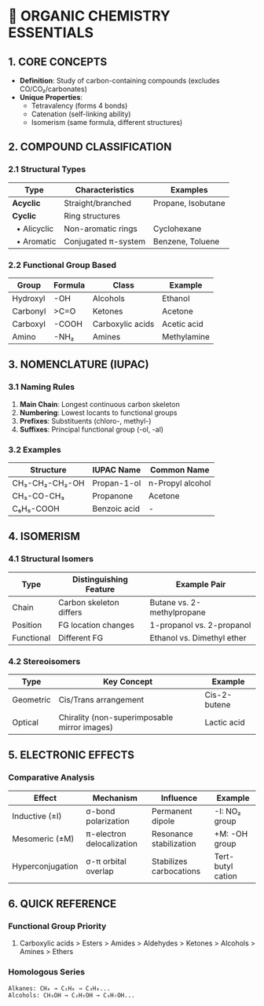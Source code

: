 # 🧪 ORGANIC CHEMISTRY ESSENTIALS

## 1. CORE CONCEPTS
- **Definition**: Study of carbon-containing compounds (excludes CO/CO₂/carbonates)
- **Unique Properties**:
  - Tetravalency (forms 4 bonds)
  - Catenation (self-linking ability)
  - Isomerism (same formula, different structures)

## 2. COMPOUND CLASSIFICATION
### 2.1 Structural Types
| Type        | Characteristics       | Examples         |
|-------------|-----------------------|------------------|
| **Acyclic** | Straight/branched     | Propane, Isobutane |
| **Cyclic**  | Ring structures       |                  |
| &nbsp;&nbsp;• Alicyclic | Non-aromatic rings | Cyclohexane      |
| &nbsp;&nbsp;• Aromatic | Conjugated π-system | Benzene, Toluene |

### 2.2 Functional Group Based
| Group         | Formula | Class           | Example       |
|---------------|---------|-----------------|---------------|
| Hydroxyl      | -OH     | Alcohols        | Ethanol       |
| Carbonyl      | >C=O    | Ketones         | Acetone       |
| Carboxyl      | -COOH   | Carboxylic acids| Acetic acid   |
| Amino         | -NH₂    | Amines          | Methylamine   |

## 3. NOMENCLATURE (IUPAC)
### 3.1 Naming Rules
1. **Main Chain**: Longest continuous carbon skeleton
2. **Numbering**: Lowest locants to functional groups
3. **Prefixes**: Substituents (chloro-, methyl-)
4. **Suffixes**: Principal functional group (-ol, -al)

### 3.2 Examples
| Structure      | IUPAC Name        | Common Name |
|----------------|-------------------|-------------|
| CH₃-CH₂-CH₂-OH | Propan-1-ol       | n-Propyl alcohol |
| CH₃-CO-CH₃     | Propanone         | Acetone     |
| C₆H₅-COOH      | Benzoic acid      | -           |

## 4. ISOMERISM
### 4.1 Structural Isomers
| Type          | Distinguishing Feature | Example Pair           |
|---------------|------------------------|------------------------|
| Chain         | Carbon skeleton differs | Butane vs. 2-methylpropane |
| Position      | FG location changes    | 1-propanol vs. 2-propanol |
| Functional    | Different FG           | Ethanol vs. Dimethyl ether |

### 4.2 Stereoisomers
| Type          | Key Concept            | Example               |
|---------------|------------------------|-----------------------|
| Geometric     | Cis/Trans arrangement  | Cis-2-butene          |
| Optical       | Chirality (non-superimposable mirror images) | Lactic acid |

## 5. ELECTRONIC EFFECTS
### Comparative Analysis
| Effect        | Mechanism              | Influence            | Example         |
|--------------|------------------------|----------------------|-----------------|
| Inductive (±I) | σ-bond polarization | Permanent dipole     | -I: NO₂ group   |
| Mesomeric (±M) | π-electron delocalization | Resonance stabilization | +M: -OH group |
| Hyperconjugation | σ-π orbital overlap | Stabilizes carbocations | Tert-butyl cation |

## 6. QUICK REFERENCE
### Functional Group Priority
1. Carboxylic acids > Esters > Amides > Aldehydes > Ketones > Alcohols > Amines > Ethers

### Homologous Series
```plaintext
Alkanes: CH₄ → C₂H₆ → C₃H₈...
Alcohols: CH₃OH → C₂H₅OH → C₃H₇OH...